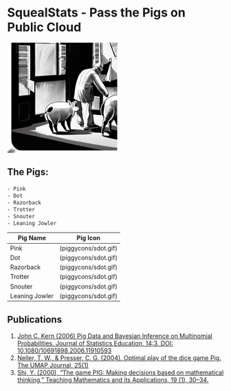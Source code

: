 <!-- <picture>
 <source media="(prefers-color-scheme: dark)" srcset="YOUR-DARKMODE-IMAGE">
 <source media="(prefers-color-scheme: light)" srcset="YOUR-LIGHTMODE-IMAGE">
 <img alt="YOUR-ALT-TEXT" src="YOUR-DEFAULT-IMAGE">
</picture>
 -->

# SquealStats - Pass the Pigs on Public Cloud

![SquealStats](/pigArt.png)

## The Pigs:
```
- Pink
- Dot
- Razorback
- Trotter
- Snouter
- Leaning Jowler
```

| Pig Name       | Pig Icon             |
|----------------|----------------------|
| Pink           | (piggycons/sdot.gif) |
| Dot            | (piggycons/sdot.gif) |
| Razorback      | (piggycons/sdot.gif) |
| Trotter        | (piggycons/sdot.gif) |
| Snouter        | (piggycons/sdot.gif) |
| Leaning Jowler | (piggycons/sdot.gif) |

## Publications
1. [John C. Kern (2006) Pig Data and Bayesian Inference on Multinomial Probabilities, Journal of Statistics Education, 14:3, DOI: 10.1080/10691898.2006.11910593](https://doi.org/10.1080/10691898.2006.11910593)
2. [Neller, T. W., & Presser, C. G. (2004). Optimal play of the dice game Pig. The UMAP Journal, 25(1)](https://cupola.gettysburg.edu/cgi/viewcontent.cgi?referer=&httpsredir=1&article=1003&context=csfac)
3. [Shi, Y. (2000), “The game PIG: Making decisions based on mathematical thinking,” Teaching Mathematics and its Applications, 19 (1), 30–34.](https://doi.org/10.1093/teamat/19.1.30)
```

```


